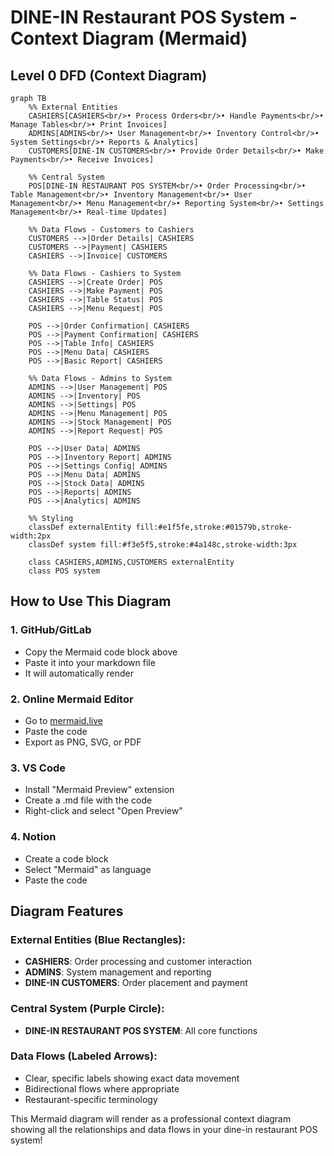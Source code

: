 # DINE-IN Restaurant POS System - Context Diagram (Mermaid)

## Level 0 DFD (Context Diagram)

```mermaid
graph TB
    %% External Entities
    CASHIERS[CASHIERS<br/>• Process Orders<br/>• Handle Payments<br/>• Manage Tables<br/>• Print Invoices]
    ADMINS[ADMINS<br/>• User Management<br/>• Inventory Control<br/>• System Settings<br/>• Reports & Analytics]
    CUSTOMERS[DINE-IN CUSTOMERS<br/>• Provide Order Details<br/>• Make Payments<br/>• Receive Invoices]
    
    %% Central System
    POS[DINE-IN RESTAURANT POS SYSTEM<br/>• Order Processing<br/>• Table Management<br/>• Inventory Management<br/>• User Management<br/>• Menu Management<br/>• Reporting System<br/>• Settings Management<br/>• Real-time Updates]
    
    %% Data Flows - Customers to Cashiers
    CUSTOMERS -->|Order Details| CASHIERS
    CUSTOMERS -->|Payment| CASHIERS
    CASHIERS -->|Invoice| CUSTOMERS
    
    %% Data Flows - Cashiers to System
    CASHIERS -->|Create Order| POS
    CASHIERS -->|Make Payment| POS
    CASHIERS -->|Table Status| POS
    CASHIERS -->|Menu Request| POS
    
    POS -->|Order Confirmation| CASHIERS
    POS -->|Payment Confirmation| CASHIERS
    POS -->|Table Info| CASHIERS
    POS -->|Menu Data| CASHIERS
    POS -->|Basic Report| CASHIERS
    
    %% Data Flows - Admins to System
    ADMINS -->|User Management| POS
    ADMINS -->|Inventory| POS
    ADMINS -->|Settings| POS
    ADMINS -->|Menu Management| POS
    ADMINS -->|Stock Management| POS
    ADMINS -->|Report Request| POS
    
    POS -->|User Data| ADMINS
    POS -->|Inventory Report| ADMINS
    POS -->|Settings Config| ADMINS
    POS -->|Menu Data| ADMINS
    POS -->|Stock Data| ADMINS
    POS -->|Reports| ADMINS
    POS -->|Analytics| ADMINS
    
    %% Styling
    classDef externalEntity fill:#e1f5fe,stroke:#01579b,stroke-width:2px
    classDef system fill:#f3e5f5,stroke:#4a148c,stroke-width:3px
    
    class CASHIERS,ADMINS,CUSTOMERS externalEntity
    class POS system
```

## How to Use This Diagram

### **1. GitHub/GitLab**
- Copy the Mermaid code block above
- Paste it into your markdown file
- It will automatically render

### **2. Online Mermaid Editor**
- Go to [mermaid.live](https://mermaid.live)
- Paste the code
- Export as PNG, SVG, or PDF

### **3. VS Code**
- Install "Mermaid Preview" extension
- Create a .md file with the code
- Right-click and select "Open Preview"

### **4. Notion**
- Create a code block
- Select "Mermaid" as language
- Paste the code

## Diagram Features

### **External Entities (Blue Rectangles):**
- **CASHIERS**: Order processing and customer interaction
- **ADMINS**: System management and reporting
- **DINE-IN CUSTOMERS**: Order placement and payment

### **Central System (Purple Circle):**
- **DINE-IN RESTAURANT POS SYSTEM**: All core functions

### **Data Flows (Labeled Arrows):**
- Clear, specific labels showing exact data movement
- Bidirectional flows where appropriate
- Restaurant-specific terminology

This Mermaid diagram will render as a professional context diagram showing all the relationships and data flows in your dine-in restaurant POS system!

